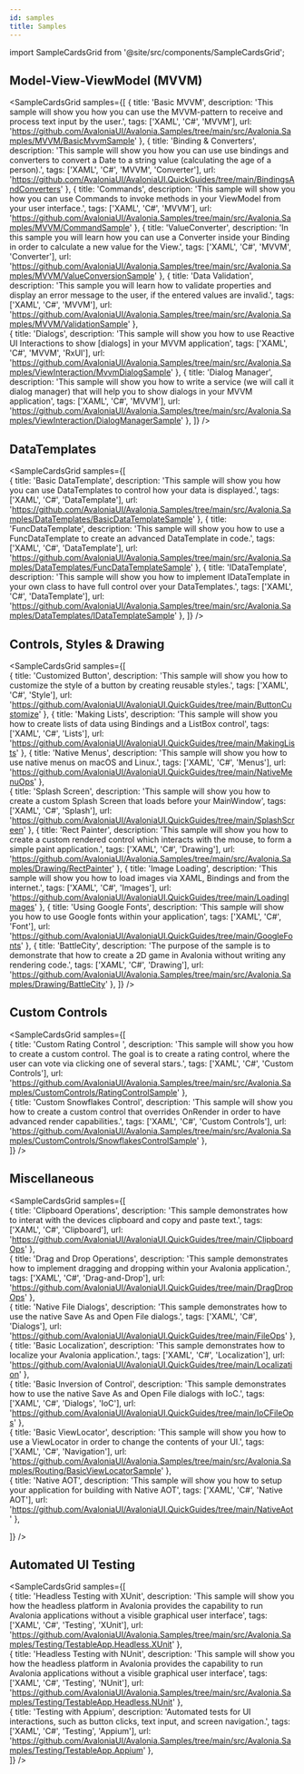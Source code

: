 ```yaml
---
id: samples
title: Samples
---
```


import SampleCardsGrid from '@site/src/components/SampleCardsGrid';

## Model-View-ViewModel (MVVM)

<SampleCardsGrid
  samples={[
    {
      title: 'Basic MVVM',
      description: 'This sample will show you how you can use the MVVM-pattern to receive and process text input by the user.',
      tags: ['XAML', 'C#', 'MVVM'],
      url: 'https://github.com/AvaloniaUI/Avalonia.Samples/tree/main/src/Avalonia.Samples/MVVM/BasicMvvmSample'
    },
     {
      title: 'Binding & Converters',
      description: 'This sample will show you how you can use use bindings and converters to convert a Date to a string value (calculating the age of a person).',
      tags: ['XAML', 'C#', 'MVVM', 'Converter'],
      url: 'https://github.com/AvaloniaUI/AvaloniaUI.QuickGuides/tree/main/BindingsAndConverters'
    },
    {
      title: 'Commands',
      description: 'This sample will show you how you can use Commands to invoke methods in your ViewModel from your user interface.',
      tags: ['XAML', 'C#', 'MVVM'],
      url: 'https://github.com/AvaloniaUI/Avalonia.Samples/tree/main/src/Avalonia.Samples/MVVM/CommandSample'
    },
    {
      title: 'ValueConverter',
      description: 'In this sample you will learn how you can use a Converter inside your Binding in order to calculate a new value for the View.',
      tags: ['XAML', 'C#', 'MVVM', 'Converter'],
      url: 'https://github.com/AvaloniaUI/Avalonia.Samples/tree/main/src/Avalonia.Samples/MVVM/ValueConversionSample'
    },
    {
      title: 'Data Validation',
      description: 'This sample you will learn how to validate properties and display an error message to the user, if the entered values are invalid.',
      tags: ['XAML', 'C#', 'MVVM'],
      url: 'https://github.com/AvaloniaUI/Avalonia.Samples/tree/main/src/Avalonia.Samples/MVVM/ValidationSample'
    },   
    {
      title: 'Dialogs',
      description: 'This sample will show you how to use Reactive UI Interactions to show [dialogs] in your MVVM application',
      tags: ['XAML', 'C#', 'MVVM', 'RxUI'],
      url: 'https://github.com/AvaloniaUI/Avalonia.Samples/tree/main/src/Avalonia.Samples/ViewInteraction/MvvmDialogSample'
    }, 
    {
      title: 'Dialog Manager',
      description: 'This sample will show you how to write a service (we will call it dialog manager) that will help you to show dialogs in your MVVM application',
      tags: ['XAML', 'C#', 'MVVM'],
      url: 'https://github.com/AvaloniaUI/Avalonia.Samples/tree/main/src/Avalonia.Samples/ViewInteraction/DialogManagerSample'
    }, 
  ]}
/>

## DataTemplates

  <SampleCardsGrid
  samples={[    
    {
      title: 'Basic DataTemplate',
      description: 'This sample will show you how you can use DataTemplates to control how your data is displayed.',
      tags: ['XAML', 'C#', 'DataTemplate'],
      url: 'https://github.com/AvaloniaUI/Avalonia.Samples/tree/main/src/Avalonia.Samples/DataTemplates/BasicDataTemplateSample'
    },
    {
      title: 'FuncDataTemplate',
      description: 'This sample will show you how to use a FuncDataTemplate to create an advanced DataTemplate in code.',
      tags: ['XAML', 'C#', 'DataTemplate'],
      url: 'https://github.com/AvaloniaUI/Avalonia.Samples/tree/main/src/Avalonia.Samples/DataTemplates/FuncDataTemplateSample'
    },
    {
      title: 'IDataTemplate',
      description: 'This sample will show you how to implement IDataTemplate in your own class to have full control over your DataTemplates.',
      tags: ['XAML', 'C#', 'DataTemplate'],
      url: 'https://github.com/AvaloniaUI/Avalonia.Samples/tree/main/src/Avalonia.Samples/DataTemplates/IDataTemplateSample'
    },
  ]}
/>

## Controls, Styles & Drawing

  <SampleCardsGrid
  samples={[    
    {
      title: 'Customized Button',
      description: 'This sample will show you how to customize the style of a button by creating reusable styles.',
      tags: ['XAML', 'C#', 'Style'],
      url: 'https://github.com/AvaloniaUI/AvaloniaUI.QuickGuides/tree/main/ButtonCustomize'
    },
     {
      title: 'Making Lists',
      description: 'This sample will show you how to create lists of data using Bindings and a ListBox control',
      tags: ['XAML', 'C#', 'Lists'],
      url: 'https://github.com/AvaloniaUI/AvaloniaUI.QuickGuides/tree/main/MakingLists'
    },
     {
      title: 'Native Menus',
      description: 'This sample will show you how to use native menus on macOS and Linux.',
      tags: ['XAML', 'C#', 'Menus'],
      url: 'https://github.com/AvaloniaUI/AvaloniaUI.QuickGuides/tree/main/NativeMenuOps'
    },  
     {
      title: 'Splash Screen',
      description: 'This sample will show you how to create a custom Splash Screen that loads before your MainWindow',
      tags: ['XAML', 'C#', 'Splash'],
      url: 'https://github.com/AvaloniaUI/AvaloniaUI.QuickGuides/tree/main/SplashScreen'
    },
   {
      title: 'Rect Painter',
      description: 'This sample will show you how to create a custom rendered control which interacts with the mouse, to form a simple paint application.',
      tags: ['XAML', 'C#', 'Drawing'],
      url: 'https://github.com/AvaloniaUI/Avalonia.Samples/tree/main/src/Avalonia.Samples/Drawing/RectPainter'
    },
    {
      title: 'Image Loading',
      description: 'This sample will show you how to load images via XAML, Bindings and from the internet.',
      tags: ['XAML', 'C#', 'Images'],
      url: 'https://github.com/AvaloniaUI/AvaloniaUI.QuickGuides/tree/main/LoadingImages'
    },
     {
      title: 'Using Google Fonts',
      description: 'This sample will show you how to use Google fonts within your application',
      tags: ['XAML', 'C#', 'Font'],
      url: 'https://github.com/AvaloniaUI/AvaloniaUI.QuickGuides/tree/main/GoogleFonts'
    },
    {
      title: 'BattleCity',
      description: 'The purpose of the sample is to demonstrate that how to create a 2D game in Avalonia without writing any rendering code.',
      tags: ['XAML', 'C#', 'Drawing'],
      url: 'https://github.com/AvaloniaUI/Avalonia.Samples/tree/main/src/Avalonia.Samples/Drawing/BattleCity'
    },
  ]}
/>

## Custom Controls

  <SampleCardsGrid
  samples={[    
   {
      title: 'Custom Rating Control ',
      description: 'This sample will show you how to create a custom control. The goal is to create a rating control, where the user can vote via clicking one of several stars.',
      tags: ['XAML', 'C#', 'Custom Controls'],
      url: 'https://github.com/AvaloniaUI/Avalonia.Samples/tree/main/src/Avalonia.Samples/CustomControls/RatingControlSample'
    },    
    {
      title: 'Custom Snowflakes Control',
      description: 'This sample will show you how to create a custom control that overrides OnRender in order to have advanced render capabilities.',
      tags: ['XAML', 'C#', 'Custom Controls'],
      url: 'https://github.com/AvaloniaUI/Avalonia.Samples/tree/main/src/Avalonia.Samples/CustomControls/SnowflakesControlSample'
    },    
  ]}
/>

## Miscellaneous

  <SampleCardsGrid
  samples={[    
  {
      title: 'Clipboard Operations',
      description: 'This sample demonstrates how to interat with the devices clipboard and copy and paste text.',
      tags: ['XAML', 'C#', 'Clipboard'],
      url: 'https://github.com/AvaloniaUI/AvaloniaUI.QuickGuides/tree/main/ClipboardOps'
    },  
     {
      title: 'Drag and Drop Operations',
      description: 'This sample demonstrates how to implement dragging and dropping within your Avalonia application.',
      tags: ['XAML', 'C#', 'Drag-and-Drop'],
      url: 'https://github.com/AvaloniaUI/AvaloniaUI.QuickGuides/tree/main/DragDropOps'
    },  
    {
      title: 'Native File Dialogs',
      description: 'This sample demonstrates how to use the native Save As and Open File dialogs.',
      tags: ['XAML', 'C#', 'Dialogs'],
      url: 'https://github.com/AvaloniaUI/AvaloniaUI.QuickGuides/tree/main/FileOps'
    },  
     {
      title: 'Basic Localization',
      description: 'This sample demonstrates how to localize your Avalonia application.',
      tags: ['XAML', 'C#', 'Localization'],
      url: 'https://github.com/AvaloniaUI/AvaloniaUI.QuickGuides/tree/main/Localization'
    },  
     {
      title: 'Basic Inversion of Control',
      description: 'This sample demonstrates how to use the native Save As and Open File dialogs with IoC.',
      tags: ['XAML', 'C#', 'Dialogs', 'IoC'],
      url: 'https://github.com/AvaloniaUI/AvaloniaUI.QuickGuides/tree/main/IoCFileOps'
    },  
   {
      title: 'Basic ViewLocator',
      description: 'This sample will show you how to use a ViewLocator in order to change the contents of your UI.',
      tags: ['XAML', 'C#', 'Navigation'],
      url: 'https://github.com/AvaloniaUI/Avalonia.Samples/tree/main/src/Avalonia.Samples/Routing/BasicViewLocatorSample'
    },    
    {
      title: 'Native AOT',
      description: 'This sample will show you how to setup your application for building with Native AOT',
      tags: ['XAML', 'C#', 'Native AOT'],
      url: 'https://github.com/AvaloniaUI/AvaloniaUI.QuickGuides/tree/main/NativeAot'
    },   
     
  ]}
/>


## Automated UI Testing

  <SampleCardsGrid
  samples={[    
   {
      title: 'Headless Testing with XUnit',
      description: 'This sample will show you how the headless platform in Avalonia provides the capability to run Avalonia applications without a visible graphical user interface',
      tags: ['XAML', 'C#', 'Testing', 'XUnit'],
      url: 'https://github.com/AvaloniaUI/Avalonia.Samples/tree/main/src/Avalonia.Samples/Testing/TestableApp.Headless.XUnit'
    },    
    {
      title: 'Headless Testing with NUnit',
      description: 'This sample will show you how the headless platform in Avalonia provides the capability to run Avalonia applications without a visible graphical user interface',
      tags: ['XAML', 'C#', 'Testing', 'NUnit'],
      url: 'https://github.com/AvaloniaUI/Avalonia.Samples/tree/main/src/Avalonia.Samples/Testing/TestableApp.Headless.NUnit'
    },   
     {
      title: 'Testing with Appium',
      description: 'Automated tests for UI interactions, such as button clicks, text input, and screen navigation.',
      tags: ['XAML', 'C#', 'Testing', 'Appium'],
      url: 'https://github.com/AvaloniaUI/Avalonia.Samples/tree/main/src/Avalonia.Samples/Testing/TestableApp.Appium'
    },   
  ]}
/>
